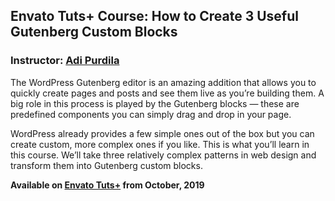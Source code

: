 ## Envato Tuts+ Course: How to Create 3 Useful Gutenberg Custom Blocks
### Instructor: [Adi Purdila](https://tutsplus.com/authors/adi-purdila)

The WordPress Gutenberg editor is an amazing addition that allows you to quickly create pages and posts and see them live as you’re building them. A big role in this process is played by the Gutenberg blocks — these are predefined components you can simply drag and drop in your page. 

WordPress already provides a few simple ones out of the box but you can create custom, more complex ones if you like. This is what you’ll learn in this course. We’ll take three relatively complex patterns in web design and transform them into Gutenberg custom blocks.

**Available on [Envato Tuts+](https://tutsplus.com/courses) from October, 2019**
